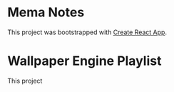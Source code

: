 # Mema Notes
This project was bootstrapped with [Create React App](https://github.com/facebook/create-react-app).

# Wallpaper Engine Playlist
This project 
